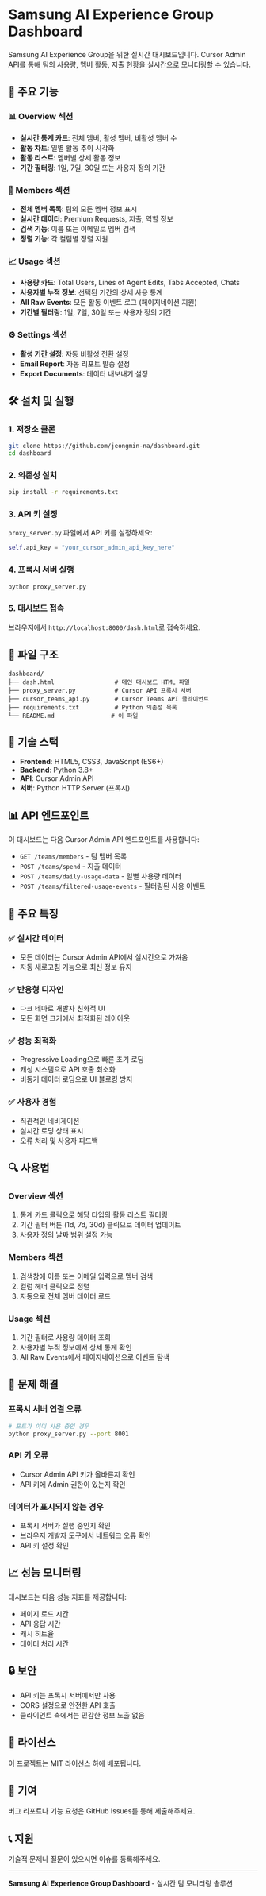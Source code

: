 # Samsung AI Experience Group Dashboard

Samsung AI Experience Group을 위한 실시간 대시보드입니다. Cursor Admin API를 통해 팀의 사용량, 멤버 활동, 지출 현황을 실시간으로 모니터링할 수 있습니다.

## 🚀 주요 기능

### 📊 Overview 섹션
- **실시간 통계 카드**: 전체 멤버, 활성 멤버, 비활성 멤버 수
- **활동 차트**: 일별 활동 추이 시각화
- **활동 리스트**: 멤버별 상세 활동 정보
- **기간 필터링**: 1일, 7일, 30일 또는 사용자 정의 기간

### 👥 Members 섹션
- **전체 멤버 목록**: 팀의 모든 멤버 정보 표시
- **실시간 데이터**: Premium Requests, 지출, 역할 정보
- **검색 기능**: 이름 또는 이메일로 멤버 검색
- **정렬 기능**: 각 컬럼별 정렬 지원

### 📈 Usage 섹션
- **사용량 카드**: Total Users, Lines of Agent Edits, Tabs Accepted, Chats
- **사용자별 누적 정보**: 선택된 기간의 상세 사용 통계
- **All Raw Events**: 모든 활동 이벤트 로그 (페이지네이션 지원)
- **기간별 필터링**: 1일, 7일, 30일 또는 사용자 정의 기간

### ⚙️ Settings 섹션
- **활성 기간 설정**: 자동 비활성 전환 설정
- **Email Report**: 자동 리포트 발송 설정
- **Export Documents**: 데이터 내보내기 설정

## 🛠️ 설치 및 실행

### 1. 저장소 클론
```bash
git clone https://github.com/jeongmin-na/dashboard.git
cd dashboard
```

### 2. 의존성 설치
```bash
pip install -r requirements.txt
```

### 3. API 키 설정
`proxy_server.py` 파일에서 API 키를 설정하세요:
```python
self.api_key = "your_cursor_admin_api_key_here"
```

### 4. 프록시 서버 실행
```bash
python proxy_server.py
```

### 5. 대시보드 접속
브라우저에서 `http://localhost:8000/dash.html`로 접속하세요.

## 📁 파일 구조

```
dashboard/
├── dash.html                 # 메인 대시보드 HTML 파일
├── proxy_server.py           # Cursor API 프록시 서버
├── cursor_teams_api.py       # Cursor Teams API 클라이언트
├── requirements.txt          # Python 의존성 목록
└── README.md                # 이 파일
```

## 🔧 기술 스택

- **Frontend**: HTML5, CSS3, JavaScript (ES6+)
- **Backend**: Python 3.8+
- **API**: Cursor Admin API
- **서버**: Python HTTP Server (프록시)

## 📊 API 엔드포인트

이 대시보드는 다음 Cursor Admin API 엔드포인트를 사용합니다:

- `GET /teams/members` - 팀 멤버 목록
- `POST /teams/spend` - 지출 데이터
- `POST /teams/daily-usage-data` - 일별 사용량 데이터
- `POST /teams/filtered-usage-events` - 필터링된 사용 이벤트

## 🎯 주요 특징

### ✅ 실시간 데이터
- 모든 데이터는 Cursor Admin API에서 실시간으로 가져옴
- 자동 새로고침 기능으로 최신 정보 유지

### ✅ 반응형 디자인
- 다크 테마로 개발자 친화적 UI
- 모든 화면 크기에서 최적화된 레이아웃

### ✅ 성능 최적화
- Progressive Loading으로 빠른 초기 로딩
- 캐싱 시스템으로 API 호출 최소화
- 비동기 데이터 로딩으로 UI 블로킹 방지

### ✅ 사용자 경험
- 직관적인 네비게이션
- 실시간 로딩 상태 표시
- 오류 처리 및 사용자 피드백

## 🔍 사용법

### Overview 섹션
1. 통계 카드 클릭으로 해당 타입의 활동 리스트 필터링
2. 기간 필터 버튼 (1d, 7d, 30d) 클릭으로 데이터 업데이트
3. 사용자 정의 날짜 범위 설정 가능

### Members 섹션
1. 검색창에 이름 또는 이메일 입력으로 멤버 검색
2. 컬럼 헤더 클릭으로 정렬
3. 자동으로 전체 멤버 데이터 로드

### Usage 섹션
1. 기간 필터로 사용량 데이터 조회
2. 사용자별 누적 정보에서 상세 통계 확인
3. All Raw Events에서 페이지네이션으로 이벤트 탐색

## 🐛 문제 해결

### 프록시 서버 연결 오류
```bash
# 포트가 이미 사용 중인 경우
python proxy_server.py --port 8001
```

### API 키 오류
- Cursor Admin API 키가 올바른지 확인
- API 키에 Admin 권한이 있는지 확인

### 데이터가 표시되지 않는 경우
- 프록시 서버가 실행 중인지 확인
- 브라우저 개발자 도구에서 네트워크 오류 확인
- API 키 설정 확인

## 📈 성능 모니터링

대시보드는 다음 성능 지표를 제공합니다:
- 페이지 로드 시간
- API 응답 시간
- 캐시 히트율
- 데이터 처리 시간

## 🔒 보안

- API 키는 프록시 서버에서만 사용
- CORS 설정으로 안전한 API 호출
- 클라이언트 측에서는 민감한 정보 노출 없음

## 📝 라이선스

이 프로젝트는 MIT 라이선스 하에 배포됩니다.

## 🤝 기여

버그 리포트나 기능 요청은 GitHub Issues를 통해 제출해주세요.

## 📞 지원

기술적 문제나 질문이 있으시면 이슈를 등록해주세요.

---

**Samsung AI Experience Group Dashboard** - 실시간 팀 모니터링 솔루션 